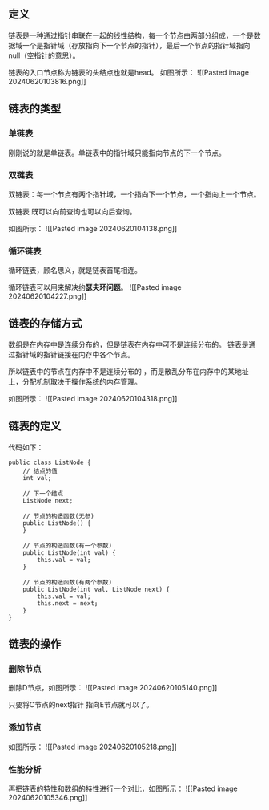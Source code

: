 
## 定义

链表是一种通过指针串联在一起的线性结构，每一个节点由两部分组成，一个是数据域一个是指针域（存放指向下一个节点的指针），最后一个节点的指针域指向null（空指针的意思）。

链表的入口节点称为链表的头结点也就是head。
如图所示：
![[Pasted image 20240620103816.png]]
## 链表的类型

### 单链表
刚刚说的就是单链表。单链表中的指针域只能指向节点的下一个节点。

### 双链表
双链表：每一个节点有两个指针域，一个指向下一个节点，一个指向上一个节点。

双链表 既可以向前查询也可以向后查询。

如图所示：
![[Pasted image 20240620104138.png]]
### 循环链表
循环链表，顾名思义，就是链表首尾相连。

循环链表可以用来解决约**瑟夫环问题**。
![[Pasted image 20240620104227.png]]

## 链表的存储方式

数组是在内存中是连续分布的，但是链表在内存中可不是连续分布的。
链表是通过指针域的指针链接在内存中各个节点。

所以链表中的节点在内存中不是连续分布的 ，而是散乱分布在内存中的某地址上，分配机制取决于操作系统的内存管理。

如图所示：
![[Pasted image 20240620104318.png]]


## 链表的定义

代码如下：
```
public class ListNode {
    // 结点的值
    int val;

    // 下一个结点
    ListNode next;

    // 节点的构造函数(无参)
    public ListNode() {
    }

    // 节点的构造函数(有一个参数)
    public ListNode(int val) {
        this.val = val;
    }

    // 节点的构造函数(有两个参数)
    public ListNode(int val, ListNode next) {
        this.val = val;
        this.next = next;
    }
}
```

## 链表的操作

### 删除节点

删除D节点，如图所示：
![[Pasted image 20240620105140.png]]

只要将C节点的next指针 指向E节点就可以了。

### 添加节点

如图所示：
![[Pasted image 20240620105218.png]]

### 性能分析
再把链表的特性和数组的特性进行一个对比，如图所示：
![[Pasted image 20240620105346.png]]

